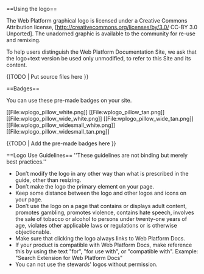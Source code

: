 ==Using the logo==

The Web Platform graphical logo is licensed under a Creative Commons Attribution license, [http://creativecommons.org/licenses/by/3.0/ CC-BY 3.0 Unported]. The unadorned graphic is available to the community for re-use and remixing.  

To help users distinguish the Web Platform Documentation Site, we ask that the logo+text version be used only unmodified, to refer to this Site and its content.

{[TODO | Put source files here }}

==Badges==

You can use these pre-made badges on your site.

[[File:wplogo_pillow_white.png]]
[[File:wplogo_pillow_tan.png]]
[[File:wplogo_pillow_wide_white.png]]
[[File:wplogo_pillow_wide_tan.png]]
[[File:wplogo_pillow_widesmall_white.png]]
[[File:wplogo_pillow_widesmall_tan.png]]

{{TODO | Add the pre-made badges here }}

==Logo Use Guidelines==
''These guidelines are not binding but merely best practices.''
* Don’t modify the logo in any other way than what is prescribed in the guide, other than resizing.
* Don’t make the logo the primary element on your page.
* Keep some distance between the logo and other logos and icons on your page. 
* Don’t use the logo on a page that contains or displays adult content, promotes gambling, promotes violence, contains hate speech, involves the sale of tobacco or alcohol to persons under twenty-one years of age, violates other applicable laws or regulations or is otherwise objectionable.
* Make sure that clicking the logo always links to Web Platform Docs.
* If your product is compatible with Web Platform Docs, make reference this by using the text "for", "for use with", or "compatible with". Example: "Search Extension for Web Platform Docs"
* You can not use the stewards' logos without permission.